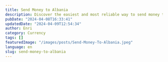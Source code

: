 ```yaml
---
title: Send Money to Albania
description: Discover the easiest and most reliable way to send money to Albania with Xe - fast, secure, and cost-effective international transfers.
pubDate: "2024-04-08T16:33:41"
updatedDate: "2024-04-09T12:54:34"
author: Enri
category: Currency
tags: []
featuredImage: "/images/posts/Send-Money-To-Albania.jpeg"
language: en
slug: send-money-to-albania
---
```


